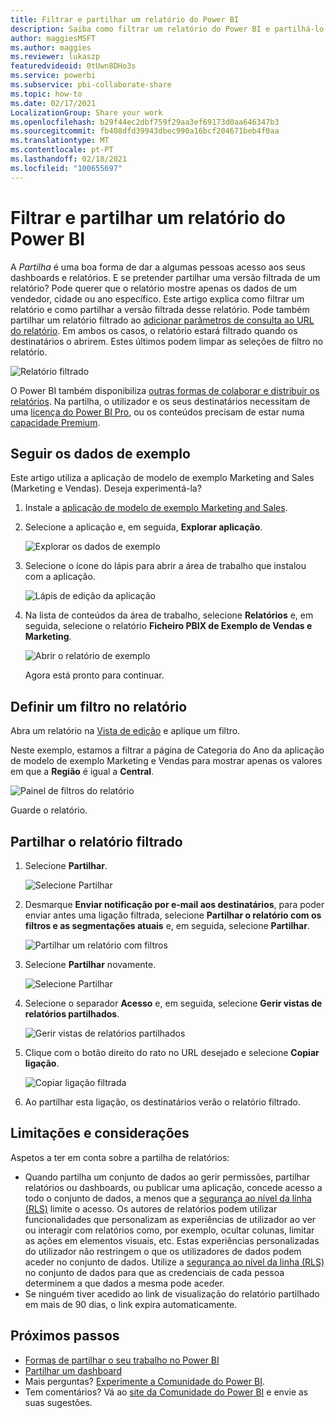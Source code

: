 ```yaml
---
title: Filtrar e partilhar um relatório do Power BI
description: Saiba como filtrar um relatório do Power BI e partilhá-lo com colegas na sua organização.
author: maggiesMSFT
ms.author: maggies
ms.reviewer: lukaszp
featuredvideoid: 0tUwn8DHo3s
ms.service: powerbi
ms.subservice: pbi-collaborate-share
ms.topic: how-to
ms.date: 02/17/2021
LocalizationGroup: Share your work
ms.openlocfilehash: b29f44ec2dbf759f29aa3ef69173d0aa646347b3
ms.sourcegitcommit: fb408dfd39943dbec990a16bcf204671beb4f0aa
ms.translationtype: MT
ms.contentlocale: pt-PT
ms.lasthandoff: 02/18/2021
ms.locfileid: "100655697"
---
```

# <a name="filter-and-share-a-power-bi-report"></a>Filtrar e partilhar um relatório do Power BI
A *Partilha* é uma boa forma de dar a algumas pessoas acesso aos seus dashboards e relatórios. E se pretender partilhar uma versão filtrada de um relatório? Pode querer que o relatório mostre apenas os dados de um vendedor, cidade ou ano específico. Este artigo explica como filtrar um relatório e como partilhar a versão filtrada desse relatório. Pode também partilhar um relatório filtrado ao [adicionar parâmetros de consulta ao URL do relatório](service-url-filters.md). Em ambos os casos, o relatório estará filtrado quando os destinatários o abrirem. Estes últimos podem limpar as seleções de filtro no relatório.

![Relatório filtrado](media/service-share-reports/power-bi-share-filter-pane-report.png)

O Power BI também disponibiliza [outras formas de colaborar e distribuir os relatórios](service-how-to-collaborate-distribute-dashboards-reports.md). Na partilha, o utilizador e os seus destinatários necessitam de uma [licença do Power BI Pro](../fundamentals/service-features-license-type.md), ou os conteúdos precisam de estar numa [capacidade Premium](../admin/service-premium-what-is.md). 

## <a name="follow-along-with-sample-data"></a>Seguir os dados de exemplo

Este artigo utiliza a aplicação de modelo de exemplo Marketing and Sales (Marketing e Vendas). Deseja experimentá-la? 

1. Instale a [aplicação de modelo de exemplo Marketing and Sales](https://appsource.microsoft.com/product/power-bi/microsoft-retail-analysis-sample.salesandmarketingsample?tab=Overview).
2. Selecione a aplicação e, em seguida, **Explorar aplicação**.

   ![Explorar os dados de exemplo](media/service-share-reports/power-bi-sample-explore-data.png)

3. Selecione o ícone do lápis para abrir a área de trabalho que instalou com a aplicação.

    ![Lápis de edição da aplicação](media/service-share-reports/power-bi-edit-pencil-app.png)

4. Na lista de conteúdos da área de trabalho, selecione **Relatórios** e, em seguida, selecione o relatório **Ficheiro PBIX de Exemplo de Vendas e Marketing**.

    ![Abrir o relatório de exemplo](media/service-share-reports/power-bi-open-sample-report.png)

    Agora está pronto para continuar.

## <a name="set-a-filter-in-the-report"></a>Definir um filtro no relatório

Abra um relatório na [Vista de edição](../consumer/end-user-reading-view.md) e aplique um filtro.

Neste exemplo, estamos a filtrar a página de Categoria do Ano da aplicação de modelo de exemplo Marketing e Vendas para mostrar apenas os valores em que a **Região** é igual a **Central**. 
 
![Painel de filtros do relatório](media/service-share-reports/power-bi-share-report-filter.png)

Guarde o relatório.

## <a name="share-the-filtered-report"></a>Partilhar o relatório filtrado

1. Selecione **Partilhar**.

   ![Selecione Partilhar](media/service-share-reports/power-bi-share.png)

2. Desmarque **Enviar notificação por e-mail aos destinatários**, para poder enviar antes uma ligação filtrada, selecione **Partilhar o relatório com os filtros e as segmentações atuais** e, em seguida, selecione **Partilhar**.

    ![Partilhar um relatório com filtros](media/service-share-reports/power-bi-share-with-filters.png)

4. Selecione **Partilhar** novamente.

   ![Selecione Partilhar](media/service-share-reports/power-bi-share.png)

5. Selecione o separador **Acesso** e, em seguida, selecione **Gerir vistas de relatórios partilhados**.

    ![Gerir vistas de relatórios partilhados](media/service-share-reports/power-bi-manage-shared-report-views.png)

6. Clique com o botão direito do rato no URL desejado e selecione **Copiar ligação**.

    ![Copiar ligação filtrada](media/service-share-reports/power-bi-copy-filtered-link.png)

7. Ao partilhar esta ligação, os destinatários verão o relatório filtrado. 

## <a name="limitations-and-considerations"></a>Limitações e considerações
Aspetos a ter em conta sobre a partilha de relatórios:

* Quando partilha um conjunto de dados ao gerir permissões, partilhar relatórios ou dashboards, ou publicar uma aplicação, concede acesso a todo o conjunto de dados, a menos que a [segurança ao nível da linha (RLS)](../admin/service-admin-rls.md) limite o acesso. Os autores de relatórios podem utilizar funcionalidades que personalizam as experiências de utilizador ao ver ou interagir com relatórios como, por exemplo, ocultar colunas, limitar as ações em elementos visuais, etc. Estas experiências personalizadas do utilizador não restringem o que os utilizadores de dados podem aceder no conjunto de dados. Utilize a [segurança ao nível da linha (RLS)](../admin/service-admin-rls.md) no conjunto de dados para que as credenciais de cada pessoa determinem a que dados a mesma pode aceder.
* Se ninguém tiver acedido ao link de visualização do relatório partilhado em mais de 90 dias, o link expira automaticamente.  

## <a name="next-steps"></a>Próximos passos
* [Formas de partilhar o seu trabalho no Power BI](service-how-to-collaborate-distribute-dashboards-reports.md)
* [Partilhar um dashboard](service-share-dashboards.md)
* Mais perguntas? [Experimente a Comunidade do Power BI](https://community.powerbi.com/).
* Tem comentários? Vá ao [site da Comunidade do Power BI](https://community.powerbi.com/) e envie as suas sugestões.

